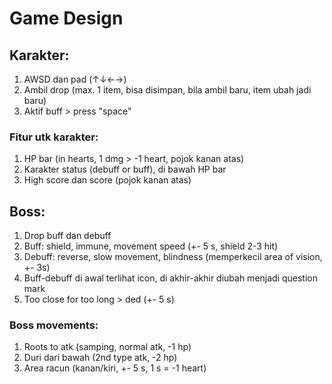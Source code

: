 # Game Design

## Karakter:
1. AWSD dan pad (↑↓←→)
2. Ambil drop (max. 1 item, bisa disimpan, bila ambil baru, item ubah jadi baru)
3. Aktif buff > press "space"

### Fitur utk karakter:
1. HP bar (in hearts, 1 dmg > -1 heart, pojok kanan atas)
2. Karakter status (debuff or buff), di bawah HP bar
3. High score dan score (pojok kanan atas)

## Boss:
1. Drop buff dan debuff
2. Buff: shield, immune, movement speed (+- 5 s, shield 2-3 hit)
3. Debuff: reverse, slow movement, blindness (memperkecil area of vision, +- 3s)
4. Buff-debuff di awal terlihat icon, di akhir-akhir diubah menjadi question mark
5. Too close for too long > ded (+- 5 s)

### Boss movements:
1. Roots to atk (samping, normal atk, -1 hp)
2. Duri dari bawah (2nd type atk, -2 hp)
3. Area racun (kanan/kiri, +- 5 s, 1 s = -1 heart)
